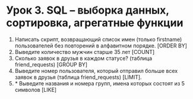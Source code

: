 # Урок 3. SQL – выборка данных, сортировка, агрегатные функции
1. Написать скрипт, возвращающий список имен (только firstname) пользователей без повторений в алфавитном порядке. [ORDER BY]
2. Выведите количество мужчин старше 35 лет [COUNT]
3. Сколько заявок в друзья в каждом статусе? (таблица friend_requests) [GROUP BY]
4. Выведите номер пользователя, который отправил больше всех заявок в друзья (таблица friend_requests) [LIMIT].
5. \* Выведите названия и номера групп, имена которых состоят из 5 символов [LIKE]